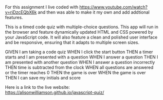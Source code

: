 For this assignment I live coded with https://www.youtube.com/watch?v=riDzcEQbX6k and then was able to make it my own and add addtional features.



This is a timed code quiz with multiple-choice questions. This app will run in the browser and feature dynamically updated HTML and CSS powered by your JavaScript code. It will also feature a clean and polished user interface and be responsive, ensuring that it adapts to multiple screen sizes.


GIVEN I am taking a code quiz
WHEN I click the start button
THEN a timer starts and I am presented with a question
WHEN I answer a question
THEN I am presented with another question
WHEN I answer a question incorrectly
THEN time is subtracted from the clock
WHEN all questions are answered or the timer reaches 0
THEN the game is over
WHEN the game is over
THEN I can save my initials and score

Here is a link to the live website: https://alisonwilliamson.github.io/javascript-quiz/

